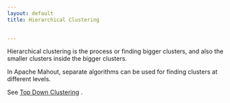 ```yaml
---
layout: default
title: Hierarchical Clustering

   
---
```

Hierarchical clustering is the process or finding bigger clusters, and also
the smaller clusters inside the bigger clusters.

In Apache Mahout, separate algorithms can be used for finding clusters at
different levels. 

See [Top Down Clustering](https://cwiki.apache.org/confluence/display/MAHOUT/Top+Down+Clustering)
.


